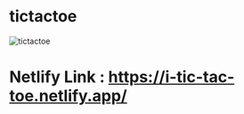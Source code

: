 # tictactoe
![tictactoe](https://user-images.githubusercontent.com/99752799/171782716-581063f3-f9e9-409d-bf7e-e0863b74dabc.png)
# Netlify Link : https://i-tic-tac-toe.netlify.app/
